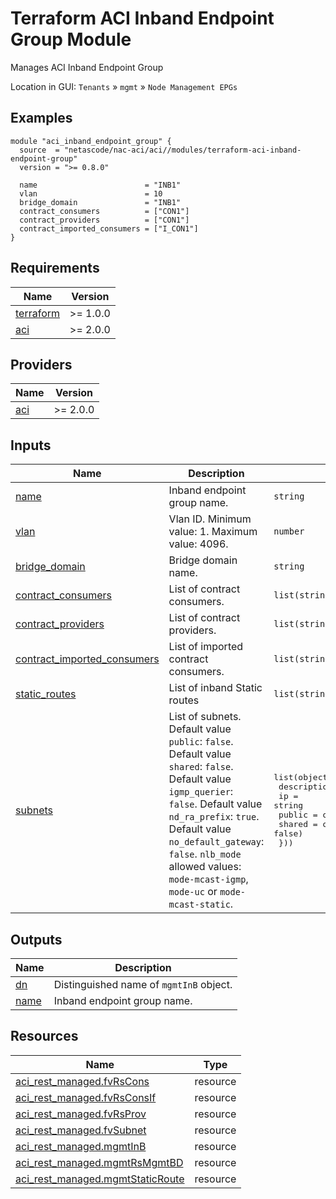 <!-- BEGIN_TF_DOCS -->
# Terraform ACI Inband Endpoint Group Module

Manages ACI Inband Endpoint Group

Location in GUI:
`Tenants` » `mgmt` » `Node Management EPGs`

## Examples

```hcl
module "aci_inband_endpoint_group" {
  source  = "netascode/nac-aci/aci//modules/terraform-aci-inband-endpoint-group"
  version = ">= 0.8.0"

  name                        = "INB1"
  vlan                        = 10
  bridge_domain               = "INB1"
  contract_consumers          = ["CON1"]
  contract_providers          = ["CON1"]
  contract_imported_consumers = ["I_CON1"]
}
```

## Requirements

| Name | Version |
|------|---------|
| <a name="requirement_terraform"></a> [terraform](#requirement\_terraform) | >= 1.0.0 |
| <a name="requirement_aci"></a> [aci](#requirement\_aci) | >= 2.0.0 |

## Providers

| Name | Version |
|------|---------|
| <a name="provider_aci"></a> [aci](#provider\_aci) | >= 2.0.0 |

## Inputs

| Name | Description | Type | Default | Required |
|------|-------------|------|---------|:--------:|
| <a name="input_name"></a> [name](#input\_name) | Inband endpoint group name. | `string` | n/a | yes |
| <a name="input_vlan"></a> [vlan](#input\_vlan) | Vlan ID. Minimum value: 1. Maximum value: 4096. | `number` | n/a | yes |
| <a name="input_bridge_domain"></a> [bridge\_domain](#input\_bridge\_domain) | Bridge domain name. | `string` | n/a | yes |
| <a name="input_contract_consumers"></a> [contract\_consumers](#input\_contract\_consumers) | List of contract consumers. | `list(string)` | `[]` | no |
| <a name="input_contract_providers"></a> [contract\_providers](#input\_contract\_providers) | List of contract providers. | `list(string)` | `[]` | no |
| <a name="input_contract_imported_consumers"></a> [contract\_imported\_consumers](#input\_contract\_imported\_consumers) | List of imported contract consumers. | `list(string)` | `[]` | no |
| <a name="input_static_routes"></a> [static\_routes](#input\_static\_routes) | List of inband Static routes | `list(string)` | `[]` | no |
| <a name="input_subnets"></a> [subnets](#input\_subnets) | List of subnets. Default value `public`: `false`. Default value `shared`: `false`. Default value `igmp_querier`: `false`. Default value `nd_ra_prefix`: `true`. Default value `no_default_gateway`: `false`. `nlb_mode` allowed values: `mode-mcast-igmp`, `mode-uc` or `mode-mcast-static`. | <pre>list(object({<br/>    description = optional(string, "")<br/>    ip          = string<br/>    public      = optional(bool, false)<br/>    shared      = optional(bool, false)<br/>  }))</pre> | `[]` | no |

## Outputs

| Name | Description |
|------|-------------|
| <a name="output_dn"></a> [dn](#output\_dn) | Distinguished name of `mgmtInB` object. |
| <a name="output_name"></a> [name](#output\_name) | Inband endpoint group name. |

## Resources

| Name | Type |
|------|------|
| [aci_rest_managed.fvRsCons](https://registry.terraform.io/providers/CiscoDevNet/aci/latest/docs/resources/rest_managed) | resource |
| [aci_rest_managed.fvRsConsIf](https://registry.terraform.io/providers/CiscoDevNet/aci/latest/docs/resources/rest_managed) | resource |
| [aci_rest_managed.fvRsProv](https://registry.terraform.io/providers/CiscoDevNet/aci/latest/docs/resources/rest_managed) | resource |
| [aci_rest_managed.fvSubnet](https://registry.terraform.io/providers/CiscoDevNet/aci/latest/docs/resources/rest_managed) | resource |
| [aci_rest_managed.mgmtInB](https://registry.terraform.io/providers/CiscoDevNet/aci/latest/docs/resources/rest_managed) | resource |
| [aci_rest_managed.mgmtRsMgmtBD](https://registry.terraform.io/providers/CiscoDevNet/aci/latest/docs/resources/rest_managed) | resource |
| [aci_rest_managed.mgmtStaticRoute](https://registry.terraform.io/providers/CiscoDevNet/aci/latest/docs/resources/rest_managed) | resource |
<!-- END_TF_DOCS -->